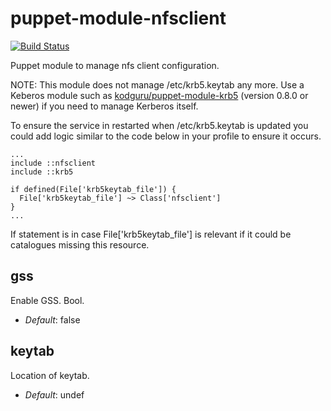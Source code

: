 puppet-module-nfsclient
=======================

[![Build Status](
https://api.travis-ci.org/kodguru/puppet-module-nfsclient.png?branch=master)](https://travis-ci.org/kodguru/puppet-module-nfsclient)

Puppet module to manage nfs client configuration.

NOTE: This module does not manage /etc/krb5.keytab any more.
Use a Keberos module such as [kodguru/puppet-module-krb5](https://github.com/kodguru/puppet-module-krb5/)
(version 0.8.0 or newer) if you need to manage Kerberos itself.

To ensure the service in restarted when /etc/krb5.keytab is updated you could
add logic similar to the code below in your profile to ensure it occurs.

```
...
include ::nfsclient
include ::krb5

if defined(File['krb5keytab_file']) {
  File['krb5keytab_file'] ~> Class['nfsclient']
}
...
```
If statement is in case File['krb5keytab_file'] is relevant if it could be catalogues
missing this resource.

gss
---
Enable GSS. Bool.

- *Default*: false

keytab
------
Location of keytab.

- *Default*: undef

